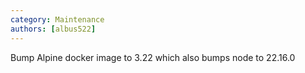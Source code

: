 ```yaml
---
category: Maintenance
authors: [albus522]
---
```


Bump Alpine docker image to 3.22 which also bumps node to 22.16.0
